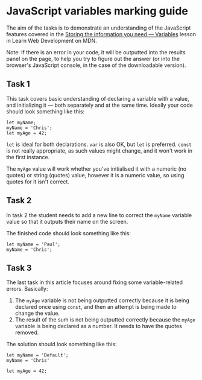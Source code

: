# JavaScript variables marking guide

The aim of the tasks is to demonstrate an understanding of the JavaScript features covered in the [Storing the information you need — Variables](https://developer.mozilla.org/en-US/docs/Learn/JavaScript/First_steps/Variables) lesson in Learn Web Development on MDN.

Note: If there is an error in your code, it will be outputted into the results panel on the page, to help you try to figure out the answer (or into the browser's JavaScript console, in the case of the downloadable version).

## Task 1

This task covers basic understanding of declaring a variable with a value, and initializing it — both separately and at the same time. Ideally your code should look something like this:

```
let myName;
myName = 'Chris';
let myAge = 42;
```

`let` is ideal for both declarations. `var` is also OK, but `let` is preferred. `const` is not really appropriate, as such values might change, and it won't work in the first instance.

The `myAge` value will work whether you've initialised it with a numeric (no quotes) or string (quotes) value, however it is a numeric value, so using quotes for it isn't correct.

## Task 2

In task 2 the student needs to add a new line to correct the `myName` variable value so that it outputs their name on the screen.

The finished code should look something like this:

```
let myName = 'Paul';
myName = 'Chris';
```

## Task 3

The last task in this article focuses around fixing some variable-related errors. Basically:

1. The `myAge` variable is not being outputted correctly because it is being declared once using `const`, and then an attempt is being made to change the value.
2. The result of the sum is not being outputted correctly because the `myAge` variable is being declared as a number. It needs to have the quotes removed.

The solution should look something like this:

```
let myName = 'Default';
myName = 'Chris'

let myAge = 42;
```